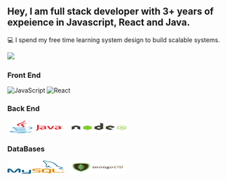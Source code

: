 ## Hey, I am full stack developer with 3+ years of expeience in Javascript, React and Java.

:computer: I spend my free time learning system design to build scalable systems.

![](https://komarev.com/ghpvc/?username=sathishsridhar&color=blue&label=Views)

### Front End
![JavaScript](https://img.shields.io/badge/javascript-%23323330.svg?style=for-the-badge&logo=javascript&logoColor=%23F7DF1E)
![React](https://img.shields.io/badge/react-%2320232a.svg?style=for-the-badge&logo=react&logoColor=%2361DAFB)
### Back End
<img style="height:30px;width:130px;" src=https://raw.githubusercontent.com/sathishsridhar/sathishsridhar/main/images/Javaimg.png>&nbsp;	&nbsp;<img style="height:30px;width:130px;margin-left:5px;" src=https://github.com/sathishsridhar/sathishsridhar/blob/main/images/nodejs.png>

### DataBases
<img style="height:30px;width:130px;" src=https://raw.githubusercontent.com/sathishsridhar/sathishsridhar/main/images/mysql.png>&nbsp;	&nbsp;<img style="height:30px;width:130px;background:#fff;" src="https://raw.githubusercontent.com/sathishsridhar/sathishsridhar/main/images/mongodb.png">


